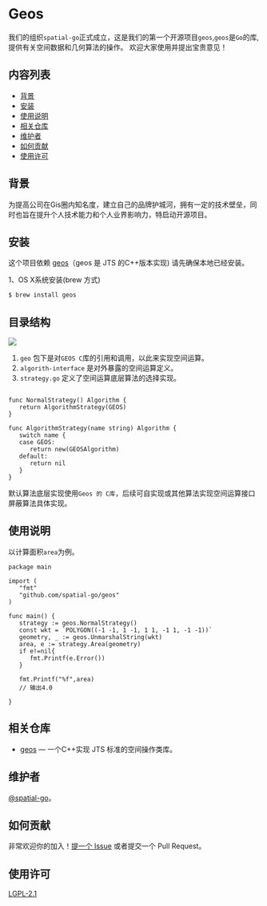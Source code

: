
# Geos

我们的组织`spatial-go`正式成立，这是我们的第一个开源项目`geos`,`geos`是`Go`的库,提供有关空间数据和几何算法的操作。
欢迎大家使用并提出宝贵意见！

## 内容列表

- [背景](#背景)
- [安装](#安装)
- [使用说明](#使用说明)
- [相关仓库](#相关仓库)
- [维护者](#维护者)
- [如何贡献](#如何贡献)
- [使用许可](#使用许可)

## 背景

为提高公司在Gis圈内知名度，建立自己的品牌护城河，拥有一定的技术壁垒，同时也旨在提升个人技术能力和个人业界影响力，特启动开源项目。


## 安装

这个项目依赖 [geos](https://github.com/libgeos/geos)（geos 是 JTS 的C++版本实现) 请先确保本地已经安装。

1、OS X系统安装(brew 方式)
```sh
$ brew install geos
```

## 目录结构
![](http://ww1.sinaimg.cn/large/007CUp1qly1glmh76nm95j30jc0tq77g.jpg)
1. `geo` 包下是对`GEOS C`库的引用和调用，以此来实现空间运算。
2. `algorith-interface` 是对外暴露的空间运算定义。
3. `strategy.go` 定义了空间运算底层算法的选择实现。
```

func NormalStrategy() Algorithm {
   return AlgorithmStrategy(GEOS)
}

func AlgorithmStrategy(name string) Algorithm {
   switch name {
   case GEOS:
      return new(GEOSAlgorithm)
   default:
      return nil
   }
}
```
默认算法底层实现使用`Geos 的 C库`，后续可自实现或其他算法实现空间运算接口屏蔽算法具体实现。
    
## 使用说明
以计算面积`area`为例。

```
package main

import (
   "fmt"
   "github.com/spatial-go/geos"
)

func main() {
   strategy := geos.NormalStrategy()
   const wkt = `POLYGON((-1 -1, 1 -1, 1 1, -1 1, -1 -1))`
   geometry, _ := geos.UnmarshalString(wkt)
   area, e := strategy.Area(geometry)
   if e!=nil{
      fmt.Printf(e.Error())
   }

   fmt.Printf("%f",area)
   // 输出4.0

}
```


## 相关仓库

- [geos](https://github.com/libgeos/geos) — 一个C++实现 JTS 标准的空间操作类库。

## 维护者

[@spatial-go](https://github.com/spatial-go)。

## 如何贡献

非常欢迎你的加入！[提一个 Issue](https://github.com/spatial-go/geos/issues/new) 或者提交一个 Pull Request。



## 使用许可

[LGPL-2.1 ](LICENSE)

